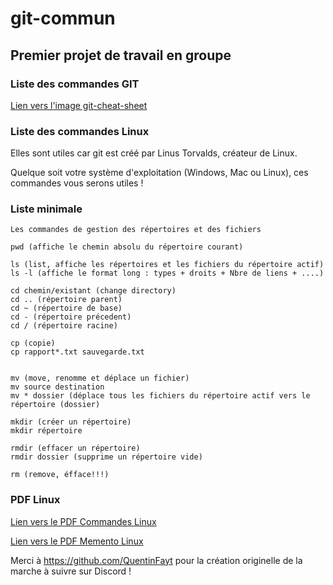 # git-commun

## Premier projet de travail en groupe

### Liste des commandes GIT

[Lien vers l'image git-cheat-sheet](https://raw.githubusercontent.com/mikhawa/g_i_t/main/img/Git-cheat-sheet.jpg "git-cheat-sheet")

### Liste des commandes Linux

Elles sont utiles car git est créé par Linus Torvalds, créateur de Linux.

Quelque soit votre système d'exploitation (Windows, Mac ou Linux), ces commandes vous serons utiles !

### Liste minimale

    Les commandes de gestion des répertoires et des fichiers

    pwd (affiche le chemin absolu du répertoire courant)

    ls (list, affiche les répertoires et les fichiers du répertoire actif)
    ls -l (affiche le format long : types + droits + Nbre de liens + ....)

    cd chemin/existant (change directory)
    cd .. (répertoire parent)
    cd ~ (répertoire de base)
    cd - (répertoire précedent)
    cd / (répertoire racine)

    cp (copie)
    cp rapport*.txt sauvegarde.txt


    mv (move, renomme et déplace un fichier)
    mv source destination
    mv * dossier (déplace tous les fichiers du répertoire actif vers le répertoire (dossier)

    mkdir (créer un répertoire)
    mkdir répertoire

    rmdir (effacer un répertoire)
    rmdir dossier (supprime un répertoire vide)

    rm (remove, éfface!!!)

### PDF Linux

[Lien vers le PDF Commandes Linux](https://github.com/WebDevCF2m2021/git-commun/raw/main/commandes%20Linux/commandes_linux.pdf "Memento Linux")

[Lien vers le PDF Memento Linux](https://github.com/WebDevCF2m2021/git-commun/raw/main/commandes%20Linux/memento_linux.pdf "Memento Linux")



Merci à https://github.com/QuentinFayt pour la création originelle de la marche à suivre sur Discord !


